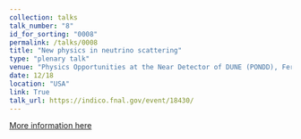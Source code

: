 ```yaml
---
collection: talks
talk_number: "8"
id_for_sorting: "0008"
permalink: /talks/0008
title: "New physics in neutrino scattering" 
type: "plenary talk"
venue: "Physics Opportunities at the Near Detector of DUNE (PONDD), Fermilab"
date: 12/18
location: "USA"
link: True 
talk_url: https://indico.fnal.gov/event/18430/ 
---
```


[More information here](https://indico.fnal.gov/event/18430/)
